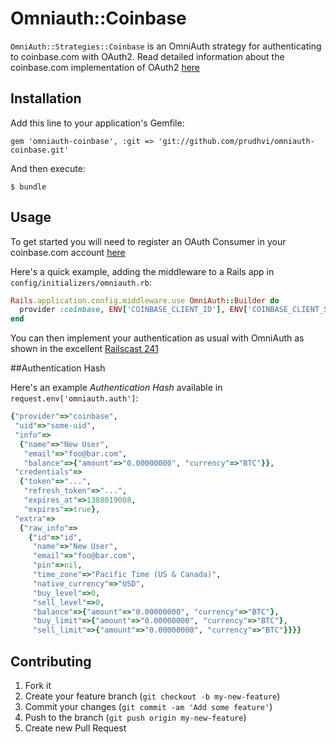 # Omniauth::Coinbase

`OmniAuth::Strategies::Coinbase` is an OmniAuth strategy for authenticating to
coinbase.com with OAuth2. Read detailed information about the coinbase.com
implementation of OAuth2
[here](https://coinbase.com/docs/api/authentication#collapse2)

## Installation

Add this line to your application's Gemfile:

    gem 'omniauth-coinbase', :git => 'git://github.com/prudhvi/omniauth-coinbase.git'

And then execute:

    $ bundle


## Usage

To get started you will need to register an OAuth Consumer in your
coinbase.com account
[here](https://coinbase.com/oauth/applications)

Here's a quick example, adding the middleware to a Rails app in
`config/initializers/omniauth.rb`:

```ruby
Rails.application.config.middleware.use OmniAuth::Builder do
  provider :coinbase, ENV['COINBASE_CLIENT_ID'], ENV['COINBASE_CLIENT_SECRET']
end
```
You can then implement your authentication as usual with OmniAuth as
shown in the excellent [Railscast
241](http://railscasts.com/episodes/241-simple-omniauth)


##Authentication Hash

Here's an example *Authentication Hash* available in
`request.env['omniauth.auth']`:

```ruby
{"provider"=>"coinbase",
 "uid"=>"some-uid",
 "info"=>
  {"name"=>"New User",
   "email"=>"foo@bar.com",
   "balance"=>{"amount"=>"0.00000000", "currency"=>"BTC"}},
 "credentials"=>
  {"token"=>"...",
   "refresh_token"=>"...",
   "expires_at"=>1388019008,
   "expires"=>true},
 "extra"=>
  {"raw_info"=>
    {"id"=>"id",
     "name"=>"New User",
     "email"=>"foo@bar.com",
     "pin"=>nil,
     "time_zone"=>"Pacific Time (US & Canada)",
     "native_currency"=>"USD",
     "buy_level"=>0,
     "sell_level"=>0,
     "balance"=>{"amount"=>"0.00000000", "currency"=>"BTC"},
     "buy_limit"=>{"amount"=>"0.00000000", "currency"=>"BTC"},
     "sell_limit"=>{"amount"=>"0.00000000", "currency"=>"BTC"}}}}

```

## Contributing

1. Fork it
2. Create your feature branch (`git checkout -b my-new-feature`)
3. Commit your changes (`git commit -am 'Add some feature'`)
4. Push to the branch (`git push origin my-new-feature`)
5. Create new Pull Request
